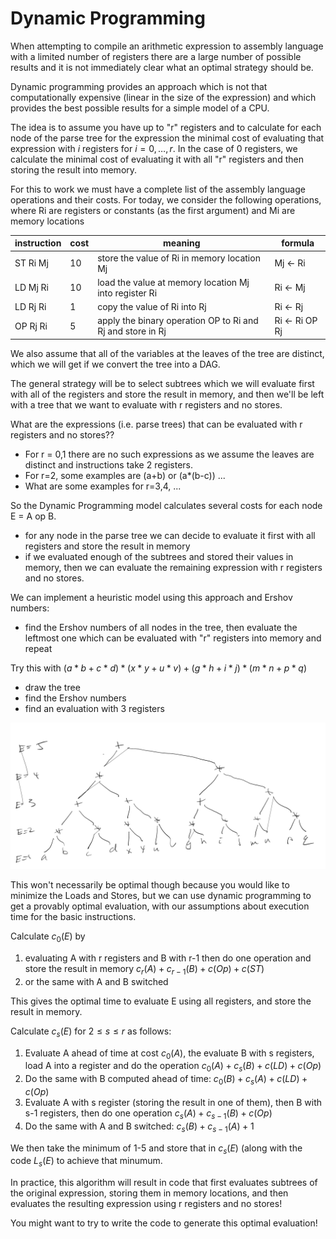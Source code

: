 # Dynamic Programming
When attempting to compile an arithmetic expression to assembly language with a limited number of registers
there are a large number of possible results and it is not immediately clear what an optimal strategy should be.

Dynamic programming provides an approach which is not that computationally expensive (linear in the size of the expression)
and which provides the best possible results for a simple model of a CPU.

The idea is to assume you have up to "r" registers and to calculate for each node of the parse tree for the expression
the minimal cost of evaluating that expression with $i$ registers for $i=0,\ldots,r$.  In the case of 0 registers, we
calculate the minimal cost of evaluating it with all "r" registers and then storing the result into memory.

For this to work we must have a complete list of the assembly language operations and their costs. For today, we consider
the following operations, where Ri are registers or constants (as the first argument) and Mi are memory locations

| instruction | cost | meaning | formula | 
|   ---    | --- |         ---                                                |  ---           |
| ST Ri Mj | 10  | store the value of Ri in memory location Mj                | Mj <- Ri       |
| LD Mj Ri | 10  | load the value at memory location Mj into register Ri      | Ri <- Mj       |
| LD Rj Ri |  1  | copy the value of Ri into Rj                               | Ri <- Rj       |
| OP Rj Ri |  5  | apply the binary operation OP to Ri and Rj and store in Rj | Ri <- Ri OP Rj |

We also assume that all of the variables at the leaves of the tree are distinct, which we will get if we convert the
tree into a DAG.

The general strategy will be to select subtrees which we will evaluate first with all of the registers
and store the result in memory, and then we'll be left with a tree that we want to evaluate with r registers
and no stores. 

What are the expressions (i.e. parse trees) that can be evaluated with r registers and no stores??
* For r = 0,1 there are no such expressions as we assume the leaves are distinct and instructions take 2 registers.
* For r=2, some examples are (a+b) or (a*(b-c)) ...
* What are some examples for r=3,4, ...

So the Dynamic Programming model calculates several costs for each node E = A op B.
* for any node in the parse tree we can decide to evaluate it first with all registers and store the result in memory
* if we evaluated enough of the subtrees and stored their values in memory, then we can evaluate the remaining expression
  with r registers and no stores.

We can implement a heuristic model using this approach and Ershov numbers:
* find the Ershov numbers of all nodes in the tree, then evaluate the leftmost one which can be evaluated with "r" registers into memory and repeat

Try this with $(a*b+c*d)*(x*y+u*v) + (g*h+i*j)*(m*n+p*q)$
* draw the tree
* find the Ershov numbers
* find an evaluation with 3 registers

![e5 tree](e5tree.png)

This won't necessarily be optimal though because you would like to minimize the Loads and Stores, but we can use dynamic programming to get a provably optimal evaluation, with our assumptions about execution time for the basic instructions.


Calculate $c_0(E)$ by 
1. evaluating A with r registers and B with r-1 then do one operation and store the result in memory
   $c_r(A) + c_{r-1}(B) + c(Op) + c(ST)$
2. or the same with A and B switched

This gives the optimal time to evaluate E using all registers, and store the result in memory.

Calculate $c_s(E)$ for $2\le s \le r$ as follows:
1. Evaluate A ahead of time at cost $c_0(A)$, the evaluate B with s registers, load A into a register and do the operation
   $c_0(A) + c_s(B) + c(LD) + c(Op)$
2. Do the same with B computed ahead of time:
   $c_0(B) + c_s(A) + c(LD) + c(Op)$
4. Evaluate A with s register (storing the result in one of them), then B with s-1 registers, then do one operation
   $c_s(A) + c_{s-1}(B) + c(Op)$
5. Do the same with A and B switched:
   $c_s(B) + c_{s-1}(A) + 1$
   
We then take the minimum of 1-5 and store that in $c_s(E)$ (along with the code $L_s(E)$ to achieve that minumum.

In practice, this algorithm will result in code that first evaluates subtrees of the original expression, storing them
in memory locations, and then evaluates the resulting expression using r registers and no stores!

You might want to try to write the code to generate this optimal evaluation!






